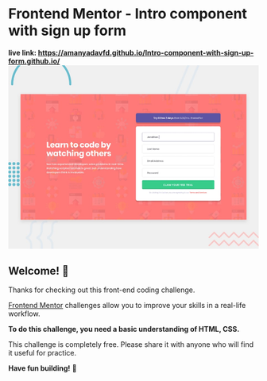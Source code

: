 # Frontend Mentor - Intro component with sign up form
<strong> live link: https://amanyadavfd.github.io/Intro-component-with-sign-up-form.github.io/</strong>
![Design preview for the Intro component with sign up form coding challenge](./design/desktop-preview.jpg)

## Welcome! 👋

Thanks for checking out this front-end coding challenge.

[Frontend Mentor](https://www.frontendmentor.io) challenges allow you to improve your skills in a real-life workflow.

**To do this challenge, you need a basic understanding of HTML, CSS.**


This challenge is completely free. Please share it with anyone who will find it useful for practice.

**Have fun building!** 🚀
